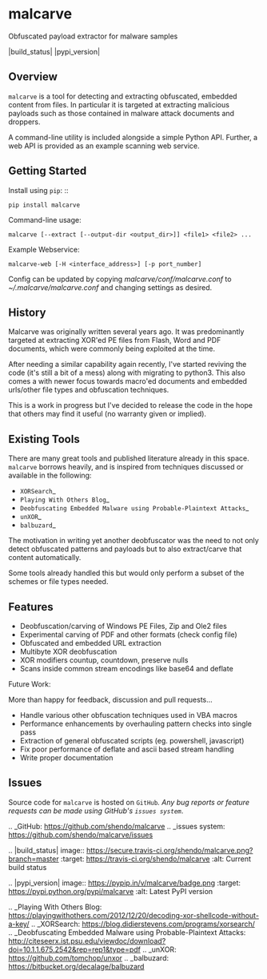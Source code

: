 malcarve
========

Obfuscated payload extractor for malware samples

|build_status| |pypi_version|


Overview
--------

``malcarve`` is a tool for detecting and extracting obfuscated, embedded content
from files.  In particular it is targeted at extracting malicious payloads such
as those contained in malware attack documents and droppers.

A command-line utility is included alongside a simple Python API.
Further, a web API is provided as an example scanning web service. 


Getting Started
---------------
Install using ``pip``: ::

	pip install malcarve

Command-line usage:

	malcarve [--extract [--output-dir <output_dir>]] <file1> <file2> ...


Example Webservice:

	malcarve-web [-H <interface_address>] [-p port_number]


Config can be updated by copying _malcarve/conf/malcarve.conf_ to
_~/.malcarve/malcarve.conf_ and changing settings as desired.


History
-------

Malcarve was originally written several years ago.  It was predominantly
targeted at extracting XOR'ed PE files from Flash, Word and PDF documents,
which were commonly being exploited at the time.

After needing a similar capability again recently, I've started reviving the
code (it's still a bit of a mess) along with migrating to python3.  This also
comes a with newer focus towards macro'ed documents and embedded urls/other
file types and obfuscation techniques.

This is a work in progress but I've decided to release the code in the hope
that others may find it useful (no warranty given or implied).


Existing Tools
--------------

There are many great tools and published literature already in this space. 
``malcarve`` borrows heavily, and is inspired from techniques
discussed or available in the following:

   * `XORSearch`_
   * `Playing With Others Blog`_
   * `Deobfuscating Embedded Malware using Probable-Plaintext Attacks`_
   * `unXOR`_
   * `balbuzard`_

The motivation in writing yet another deobfuscator was the need to not only
detect obfuscated patterns and payloads but to also extract/carve that content
automatically.

Some tools already handled this but would only perform a subset of the schemes
or file types needed.


Features
--------

   * Deobfuscation/carving of Windows PE Files, Zip and Ole2 files
   * Experimental carving of PDF and other formats (check config file)
   * Obfuscated and embedded URL extraction
   * Multibyte XOR deobfuscation
   * XOR modifiers countup, countdown, preserve nulls
   * Scans inside common stream encodings like base64 and deflate

Future Work:

More than happy for feedback, discussion and pull requests...

   * Handle various other obfuscation techniques used in VBA macros
   * Performance enhancements by overhauling pattern checks into single pass
   * Extraction of general obfuscated scripts (eg. powershell, javascript)
   * Fix poor performance of deflate and ascii based stream handling
   * Write proper documentation


Issues
------

Source code for ``malcarve`` is hosted on `GitHub`_. Any bug reports or feature
requests can be made using GitHub's `issues system`_.


.. _GitHub: https://github.com/shendo/malcarve
.. _issues system: https://github.com/shendo/malcarve/issues

.. |build_status| image:: https://secure.travis-ci.org/shendo/malcarve.png?branch=master
   :target: https://travis-ci.org/shendo/malcarve
   :alt: Current build status

.. |pypi_version| image:: https://pypip.in/v/malcarve/badge.png
   :target: https://pypi.python.org/pypi/malcarve
   :alt: Latest PyPI version

.. _Playing With Others Blog: https://playingwithothers.com/2012/12/20/decoding-xor-shellcode-without-a-key/
.. _XORSearch: https://blog.didierstevens.com/programs/xorsearch/
.. _Deobfuscating Embedded Malware using Probable-Plaintext Attacks: http://citeseerx.ist.psu.edu/viewdoc/download?doi=10.1.1.675.2542&rep=rep1&type=pdf
.. _unXOR: https://github.com/tomchop/unxor
.. _balbuzard: https://bitbucket.org/decalage/balbuzard
